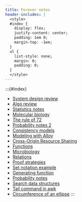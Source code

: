 ```yaml
---
title: Forever notes
header-includes: |
  <style>
  #index {
    display: flex;
    justify-content: center;
    padding: 1em 0;
    margin-top: -1em;
  }
  ul {
    list-style: none;
    margin: 0;
    padding: 0;
  }
  </style>
---
```


:::{#index}
- [System design review](system-design-review.md)
- [Algo review](algo-review.md)
- [Statistics notes](statistics-notes.md)
- [Molecular biology](molecular-biology.md)
- [The rule of 72](the-rule-of-72.md)
- [Probability notes 2](probability-notes-2.md)
- [Consistency models](consistency-models.md)
- [Modeling with Alloy](modeling-with-alloy.md)
- [Cross-Origin Resource Sharing](cross-origin-resource-sharing.md)
- [Functions](functions.md)
- [Microbiology](microbiology.md)
- [Relations](relations.md)
- [Proof strategies](proof-strategies.md)
- [Set notation example](set-notation-example.md)
- [Generating function](generating-function.md)
- [Probability notes](probability-notes.md)
- [Search data structures](search-data-structures.md)
- [Tail command in awk](tail-command-in-awk.md)
- [Circumference of an ellipse](circumference-of-an-ellipse.md)
:::
